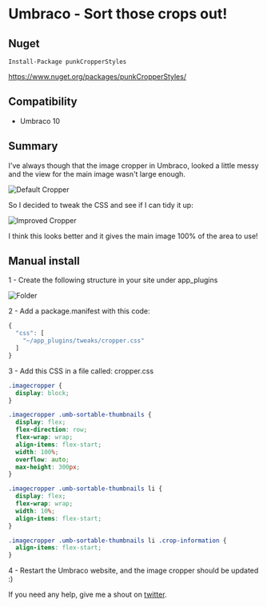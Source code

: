 # Umbraco - Sort those crops out!

## Nuget

`Install-Package punkCropperStyles`

https://www.nuget.org/packages/punkCropperStyles/

## Compatibility

- Umbraco 10

## Summary 

I've always though that the image cropper in Umbraco, looked a little messy and the view for the main image wasn't large enough.

![Default Cropper](https://dev-to-uploads.s3.amazonaws.com/uploads/articles/si4o2973m96j1wuu0si7.jpeg)
 
So I decided to tweak the CSS and see if I can tidy it up:

![Improved Cropper](https://dev-to-uploads.s3.amazonaws.com/uploads/articles/odyut3f5e50wk4ny1i27.jpeg) 

I think this looks better and it gives the main image 100% of the area to use!

## Manual install

1 - Create the following structure in your site under app_plugins

![Folder](https://dev-to-uploads.s3.amazonaws.com/uploads/articles/65syjwqhaa84peto5g5s.png) 

2 - Add a package.manifest with this code:

```javascript
{
  "css": [
    "~/app_plugins/tweaks/cropper.css"
  ]
}
```

3 - Add this CSS in a file called: cropper.css

```css
.imagecropper {
  display: block;
}

.imagecropper .umb-sortable-thumbnails {
  display: flex;
  flex-direction: row;
  flex-wrap: wrap;
  align-items: flex-start;
  width: 100%;
  overflow: auto;
  max-height: 300px;
}

.imagecropper .umb-sortable-thumbnails li {
  display: flex;
  flex-wrap: wrap;
  width: 10%;
  align-items: flex-start;
}

.imagecropper .umb-sortable-thumbnails li .crop-information {
  align-items: flex-start;
}
```

4 - Restart the Umbraco website, and the image cropper should be updated :)

If you need any help, give me a shout on [twitter](https://twitter.com/garpunkal).
